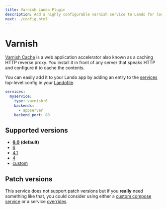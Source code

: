 ```yaml
---
title: Varnish Lando Plugin
description: Add a highly configurable varnish service to Lando for local development with all the power of Docker and Docker Compose.
next: ./config.html
---
```


# Varnish

[Varnish Cache](https://varnish-cache.org/intro/index.html#intro) is a web application accelerator also known as a caching HTTP reverse proxy. You install it in front of any server that speaks HTTP and configure it to cache the contents.

You can easily add it to your Lando app by adding an entry to the [services](https://docs.lando.dev/core/v3/services/lando.html) top-level config in your [Landofile](https://docs.lando.dev/core/v3).

```yaml
services:
  myservice:
    type: varnish:6
    backends:
      - appserver
    backend_port: 80
```

## Supported versions

*   **[6.0](https://hub.docker.com/r/wodby/varnish)** **(default)**
*   [6](https://hub.docker.com/r/wodby/varnish)
*   [4.1](https://hub.docker.com/r/wodby/varnish)
*   [4](https://hub.docker.com/r/wodby/varnish)
*   [custom](https://docs.lando.dev/core/v3/services/lando.html#overrides)

## Patch versions

This service does not support patch versions but if you **really** need something like that, you could consider using either a [custom compose service](https://docs.lando.dev/plugins/compose) or a service [overrides](https://docs.lando.dev/core/v3/services/lando.html#overrides).


